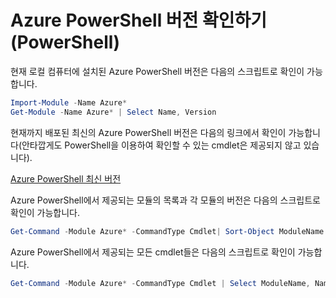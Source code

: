 # Azure PowerShell 버전 확인하기 (PowerShell)

현재 로컬 컴퓨터에 설치된 Azure PowerShell 버전은 다음의 스크립트로 확인이 가능합니다.

```powershell
Import-Module -Name Azure*
Get-Module -Name Azure* | Select Name, Version
```

현재까지 배포된 최신의 Azure PowerShell 버전은 다음의 링크에서 확인이 가능합니다(안타깝게도 PowerShell을 이용하여 확인할 수 있는 cmdlet은 제공되지 않고 있습니다).

[Azure PowerShell 최신 버전](https://github.com/Azure/azure-powershell/releases)

Azure PowerShell에서 제공되는 모듈의 목록과 각 모듈의 버전은 다음의 스크립트로 확인이 가능합니다.

```powershell
Get-Command -Module Azure* -CommandType Cmdlet| Sort-Object ModuleName| Select ModuleName, Version | Get-Unique -AsString
```

Azure PowerShell에서 제공되는 모든 cmdlet들은 다음의 스크립트로 확인이 가능합니다.

```powershell
Get-Command -Module Azure* -CommandType Cmdlet | Select ModuleName, Name, Verb, Noun | Sort-Object ModuleName, Noun, Verb
```